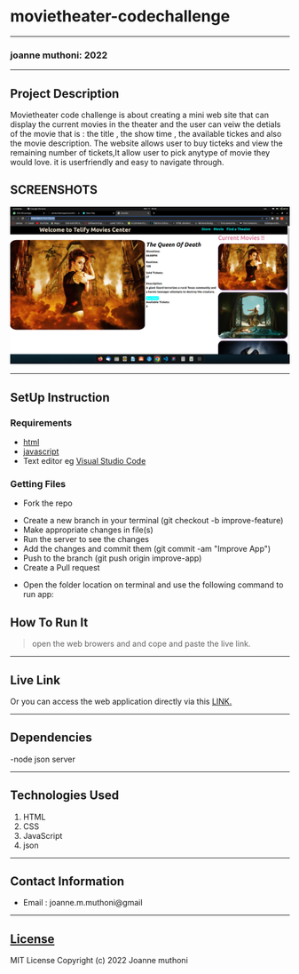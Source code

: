 # movietheater-codechallenge
*****
### joanne muthoni: 2022
****
## Project Description
Movietheater code challenge is about  creating a mini web site  that can display  the  current movies in the theater and  the user can veiw the detials of the movie  that is  : the title  , the show time , the available tickes  and also the movie description.
The website allows user to buy ticteks  and view the remaining number of tickets,It allow user to pick anytype of movie they would love.  it is userfriendly and easy to navigate through.

## SCREENSHOTS
![](./image%20/Screenshot%20from%202022-12-11%2018-05-30.png)



********
## SetUp Instruction
### Requirements
* [html](https://www.w3schools.com/html/)
* [javascript](https://www.w3schools.com/js/)
* Text editor eg [Visual Studio Code](https://code.visualstudio.com/download)


### Getting Files
* Fork the repo
- Create a new branch in your terminal (git checkout -b improve-feature)
- Make appropriate changes in file(s)
- Run the server to see the changes
- Add the changes and commit them (git commit -am "Improve App")
- Push to the branch (git push origin improve-app)
- Create a Pull request
* Open the folder location on terminal and use the following command to run app:

## How To Run It
>  open the web browers and  and cope and paste the live link.
*****
## Live Link
Or you can access the web application directly via this [LINK.](https://joanne-cmd.github.io/movietheater-codechallenge/)
***
## Dependencies
-node
json server
*****
## Technologies Used
1. HTML
2. CSS
3. JavaScript
4. json
*****
## Contact Information
* Email : joanne.m.muthoni@gmail
*****
## [License](LICENSE)
MIT License
Copyright (c) 2022 Joanne muthoni
